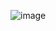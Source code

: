 ![image](https://github.com/geniusTechie/geniusTechie/assets/143072064/6606679e-6631-4a15-ac33-d0c33422db52)


